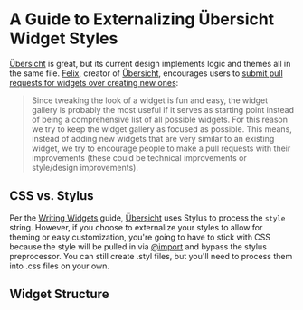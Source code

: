# A Guide to Externalizing Übersicht Widget Styles

[Übersicht](http://tracesof.net/uebersicht/) is great, but its current design implements logic and themes all in the same file. [Felix](https://github.com/felixhageloh), creator of [Übersicht](http://tracesof.net/uebersicht/), encourages users to [submit pull requests for widgets over creating new ones](https://github.com/felixhageloh/uebersicht-widgets#note):


> Since tweaking the look of a widget is fun and easy, the widget gallery is probably the most useful if it serves as starting point instead of being a comprehensive list of all possible widgets. For this reason we try to keep the widget gallery as focused as possible. This means, instead of adding new widgets that are very similar to an existing widget, we try to encourage people to make a pull requests with their improvements (these could be technical improvements or style/design improvements).

## CSS vs. Stylus

Per the [Writing Widgets](https://github.com/felixhageloh/uebersicht#writing-widgets) guide, [Übersicht](http://tracesof.net/uebersicht/) uses Stylus to process the ```style``` string. However, if you choose to externalize your styles to allow for theming or easy customization, you're going to have to stick with CSS because the style will be pulled in via [@import](https://www.w3.org/TR/css3-cascade/#at-ruledef-import) and bypass the stylus preprocessor. You can still create .styl files, but you'll need to process them into .css files on your own.

## Widget Structure


